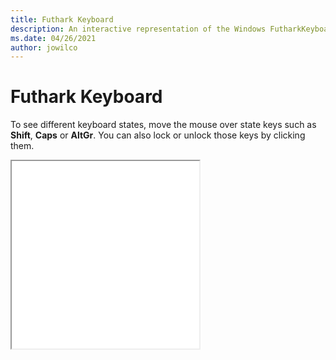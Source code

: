 ```yaml
---
title: Futhark Keyboard
description: An interactive representation of the Windows FutharkKeyboard. To see different keyboard states, click or move the mouse over the state keys.
ms.date: 04/26/2021
author: jowilco
---
```


# Futhark Keyboard

To see different keyboard states, move the mouse over state keys such as **Shift**, **Caps** or **AltGr**. You can also lock or unlock those keys by clicking them.

<iframe src="kbdfthrk.html" height="300"></iframe>
